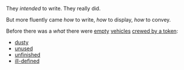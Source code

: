 They _intended_ to write. They really did.

But more fluently came _how_ to write, _how_ to display, _how_ to convey.

Before there was a _what_ there were [empty](./empty.json) [vehicles](./empty.yaml)
[crewed by a token](./be.txt):

- [dusty](./story-in-a-story.mjs)
- [unused](./log.mjs)
- [unfinished](./funsole.mjs)
- [ill-defined](./cat-detector.psu)

<!-- no message -->
